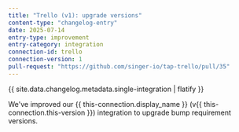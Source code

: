 ```yaml
---
title: "Trello (v1): upgrade versions"
content-type: "changelog-entry"
date: 2025-07-14
entry-type: improvement
entry-category: integration
connection-id: trello
connection-version: 1
pull-request: "https://github.com/singer-io/tap-trello/pull/35"
---
```

{{ site.data.changelog.metadata.single-integration | flatify }}

We've improved our {{ this-connection.display_name }} (v{{ this-connection.this-version }}) integration to upgrade bump requirement versions.